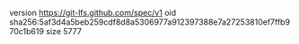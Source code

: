 version https://git-lfs.github.com/spec/v1
oid sha256:5af3d4a5beb259cdf8d8a5306977a912397388e7a27253810ef7ffb970c1b619
size 5777
